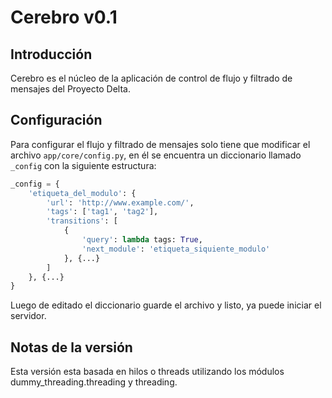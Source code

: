 # Cerebro v0.1

## Introducción

Cerebro es el núcleo de la aplicación de control de flujo y filtrado de mensajes del Proyecto Delta.

## Configuración

Para configurar el flujo y filtrado de mensajes solo tiene que modificar el archivo `app/core/config.py`, en él se encuentra un diccionario llamado `_config` con la siguiente estructura:

```python
_config = {
    'etiqueta_del_modulo': {
        'url': 'http://www.example.com/',
        'tags': ['tag1', 'tag2'],
        'transitions': [
            {
                'query': lambda tags: True,
                'next_module': 'etiqueta_siquiente_modulo'
            }, {...}
        ]
    }, {...}
}
```

Luego de editado el diccionario guarde el archivo y listo, ya puede iniciar el servidor.

## Notas de la versión

Esta versión esta basada en hilos o threads utilizando los módulos dummy_threading.threading y threading.
